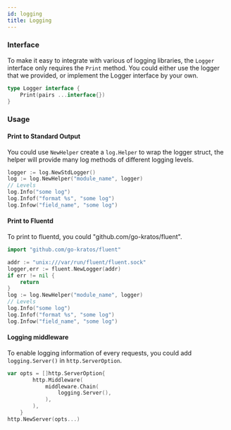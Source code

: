 ```yaml
---
id: logging
title: Logging
---
```


### Interface
To make it easy to integrate with various of logging libraries, the `Logger` interface only requires the `Print` method. You could either use the logger that we provided, or implement the Logger interface by your own.


```go
type Logger interface {
	Print(pairs ...interface{})
}
```

### Usage

#### Print to Standard Output
You could use `NewHelper` create a `log.Helper` to wrap the logger struct, the helper will provide many log methods of different logging levels.

```go
logger := log.NewStdLogger()
log := log.NewHelper("module_name", logger)
// Levels
log.Info("some log")
log.Infof("format %s", "some log")
log.Infow("field_name", "some log")
```

#### Print to Fluentd

To print to fluentd, you could "github.com/go-kratos/fluent".

```go
import "github.com/go-kratos/fluent"

addr := "unix:///var/run/fluent/fluent.sock"
logger,err := fluent.NewLogger(addr)
if err != nil {
    return 
}
log := log.NewHelper("module_name", logger)
// Levels
log.Info("some log")
log.Infof("format %s", "some log")
log.Infow("field_name", "some log")
```

#### Logging middleware

To enable logging information of every requests, you could add `logging.Server()` in `http.ServerOption`.


```go
var opts = []http.ServerOption{
		http.Middleware(
			middleware.Chain(
				logging.Server(),
			),
		),
	}
http.NewServer(opts...)
```
